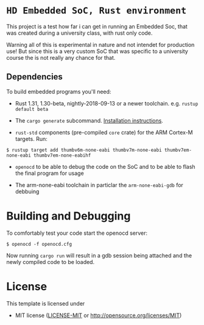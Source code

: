 # `HD Embedded SoC, Rust environment`

This project is a test how far i can get in running an Embedded Soc, that was created during a university class, with rust only code.

Warning all of this is experimental in nature and not intendet for production use! But since this is a very custom SoC that was specific
to a university course the is not really any chance for that.

## Dependencies

To build embedded programs you'll need:

- Rust 1.31, 1.30-beta, nightly-2018-09-13 or a newer toolchain. e.g. `rustup
  default beta`

- The `cargo generate` subcommand. [Installation
  instructions](https://github.com/ashleygwilliams/cargo-generate#installation).

- `rust-std` components (pre-compiled `core` crate) for the ARM Cortex-M
  targets. Run:

``` console
$ rustup target add thumbv6m-none-eabi thumbv7m-none-eabi thumbv7em-none-eabi thumbv7em-none-eabihf
```
- `openocd` to be able to debug the code on the SoC and to be able to flash the final program for usage

- The arm-none-eabi toolchain in particlar the `arm-none-eabi-gdb` for debbuing 

# Building and Debugging 

To comfortably test your code start the openocd server:

``` console
$ openocd -f openocd.cfg
```

Now running `cargo run` will result in a gdb session being attached and the newly compiled code to be loaded. 

# License

This template is licensed under

- MIT license ([LICENSE-MIT](LICENSE-MIT) or http://opensource.org/licenses/MIT)

